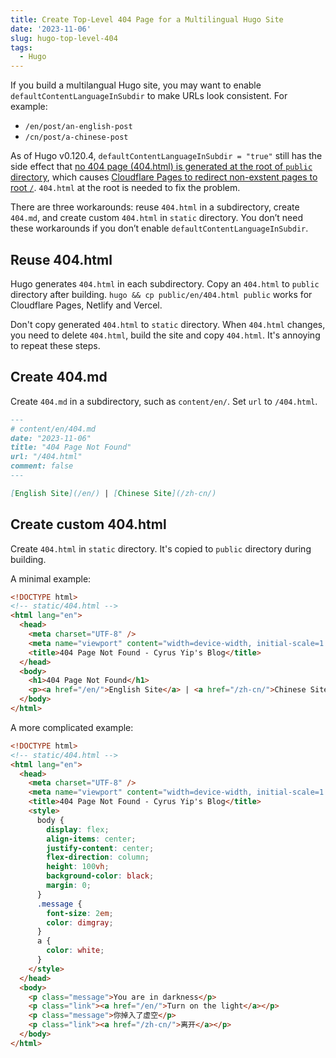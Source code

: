 ```yaml
---
title: Create Top-Level 404 Page for a Multilingual Hugo Site
date: '2023-11-06'
slug: hugo-top-level-404
tags:
  - Hugo
---
```


If you build a multilangual Hugo site, you may want to enable `defaultContentLanguageInSubdir` to make URLs look consistent. For example:

- `/en/post/an-english-post`
- `/cn/post/a-chinese-post`

As of Hugo v0.120.4, `defaultContentLanguageInSubdir = "true"` still has the side effect that [no 404 page (404.html) is generated at the root of `public` directory](https://github.com/gohugoio/hugo/issues/5161), which causes [Cloudflare Pages to redirect non-exstent pages to root `/`](https://community.cloudflare.com/t/non-existent-page-doesnt-return-an-error-directs-to-root-page/394554). `404.html` at the root is needed to fix the problem.

There are three workarounds: reuse `404.html` in a subdirectory, create `404.md`, and create custom `404.html` in `static` directory. You don’t need these workarounds if you don’t enable `defaultContentLanguageInSubdir`.

## Reuse 404.html

Hugo generates `404.html` in each subdirectory. Copy an `404.html` to `public` directory after building. `hugo && cp public/en/404.html public` works for Cloudflare Pages, Netlify and Vercel.

Don't copy generated `404.html` to `static` directory. When `404.html` changes, you need to delete `404.html`, build the site and copy `404.html`. It's annoying to repeat these steps.

## Create 404.md

Create `404.md` in a subdirectory, such as `content/en/`. Set `url` to `/404.html`.

```markdown
---
# content/en/404.md
date: "2023-11-06"
title: "404 Page Not Found"
url: "/404.html"
comment: false
---

[English Site](/en/) | [Chinese Site](/zh-cn/)
```

## Create custom 404.html

Create `404.html` in `static` directory. It's copied to `public` directory during building.

A minimal example:

```html
<!DOCTYPE html>
<!-- static/404.html -->
<html lang="en">
  <head>
    <meta charset="UTF-8" />
    <meta name="viewport" content="width=device-width, initial-scale=1.0" />
    <title>404 Page Not Found - Cyrus Yip's Blog</title>
  </head>
  <body>
    <h1>404 Page Not Found</h1>
    <p><a href="/en/">English Site</a> | <a href="/zh-cn/">Chinese Site</a></p>
  </body>
</html>
```

A more complicated example:

```html
<!DOCTYPE html>
<!-- static/404.html -->
<html lang="en">
  <head>
    <meta charset="UTF-8" />
    <meta name="viewport" content="width=device-width, initial-scale=1.0" />
    <title>404 Page Not Found - Cyrus Yip's Blog</title>
    <style>
      body {
        display: flex;
        align-items: center;
        justify-content: center;
        flex-direction: column;
        height: 100vh;
        background-color: black;
        margin: 0;
      }
      .message {
        font-size: 2em;
        color: dimgray;
      }
      a {
        color: white;
      }
    </style>
  </head>
  <body>
    <p class="message">You are in darkness</p>
    <p class="link"><a href="/en/">Turn on the light</a></p>
    <p class="message">你掉入了虚空</p>
    <p class="link"><a href="/zh-cn/">离开</a></p>
  </body>
</html>
```
